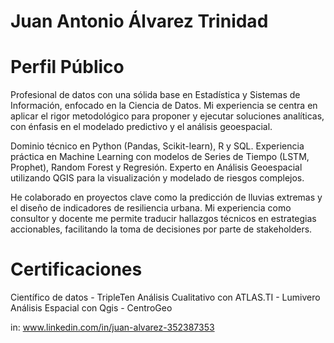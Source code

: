 # Juan Antonio Álvarez Trinidad

# Perfil Público

Profesional de datos con una sólida base en Estadística y Sistemas de Información, enfocado en la Ciencia de Datos. Mi experiencia se centra en aplicar el rigor metodológico para proponer y ejecutar soluciones analíticas, con énfasis en el modelado predictivo y el análisis geoespacial.

Dominio técnico en Python (Pandas, Scikit-learn), R y SQL. Experiencia práctica en Machine Learning con modelos de Series de Tiempo (LSTM, Prophet), Random Forest y Regresión. Experto en Análisis Geoespacial utilizando QGIS para la visualización y modelado de riesgos complejos.

He colaborado en proyectos clave como la predicción de lluvias extremas y el diseño de indicadores de resiliencia urbana. Mi experiencia como consultor y docente me permite traducir hallazgos técnicos en estrategias accionables, facilitando la toma de decisiones por parte de stakeholders.

# Certificaciones

Científico de datos - TripleTen
Análisis Cualitativo con ATLAS.TI - Lumivero
Análisis Espacial con Qgis - CentroGeo

in: www.linkedin.com/in/juan-alvarez-352387353
